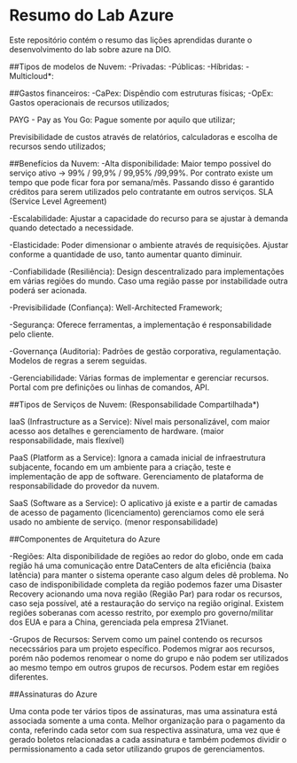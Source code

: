 # Resumo do Lab Azure
Este repositório contém o resumo das lições aprendidas durante o desenvolvimento do lab sobre azure na DIO.

##Tipos de modelos de Nuvem:
-Privadas: 
-Públicas:
-Híbridas:
-Multicloud*:

##Gastos financeiros:
-CaPex: Dispêndio com estruturas físicas;
-OpEx: Gastos operacionais de recursos utilizados;

PAYG - Pay as You Go: Pague somente por aquilo que utilizar;

Previsibilidade de custos através de relatórios, calculadoras e escolha de recursos sendo utilizados;

##Benefícios da Nuvem:
-Alta disponibilidade: Maior tempo possivel do serviço ativo -> 99% / 99,9% / 99,95% /99,99%. Por contrato existe um tempo que pode ficar fora por semana/mês. Passando disso é garantido créditos para serem utilizados pelo contratante em outros serviços. SLA (Service Level Agreement)

-Escalabilidade: Ajustar a capacidade do recurso para se ajustar à demanda quando detectado a necessidade.

-Elasticidade: Poder dimensionar o ambiente através de requisições. Ajustar conforme a quantidade de uso, tanto aumentar quanto diminuir.

-Confiabilidade (Resiliência): Design descentralizado para implementações em várias regiões do mundo. Caso uma região passe por instabilidade outra poderá ser acionada.

-Previsibilidade (Confiança): Well-Architected Framework;

-Segurança: Oferece ferramentas, a implementação é responsabilidade pelo cliente.

-Governança (Auditoria): Padrões de gestão corporativa, regulamentação. Modelos de regras a serem seguidas.

-Gerenciabilidade: Várias formas de implementar e gerenciar recursos. Portal com pre definições ou linhas de comandos, API.

##Tipos de Serviços de Nuvem:
(Responsabilidade Compartilhada*)

IaaS (Infrastructure as a Service): Nível mais personalizável, com maior acesso aos detalhes e gerenciamento de hardware. (maior responsabilidade, mais flexível)

PaaS (Platform as a Service): Ignora a camada inicial de infraestrutura subjacente, focando em um ambiente para a criação, teste e implementação de app de software. Gerenciamento de plataforma de responsabilidade do provedor da nuvem.

SaaS (Software as a Service): O aplicativo já existe e a partir de camadas de acesso de pagamento (licenciamento) gerenciamos como ele será usado no ambiente de serviço. (menor responsabilidade)

##Componentes de Arquitetura do Azure

-Regiões: Alta disponibilidade de regiões ao redor do globo, onde em cada região há uma comunicação entre DataCenters de alta eficiência (baixa latência) para manter o sistema operante caso algum deles dê problema. No caso de indisponibilidade completa da região podemos fazer uma Disaster Recovery acionando uma nova região (Região Par) para rodar os recursos, caso seja possível, até a restauração do serviço na região original. Existem regiões soberanas com acesso restrito, por exemplo pro governo/militar dos EUA e para a China, gerenciada pela empresa 21Vianet.

-Grupos de Recursos: Servem como um painel contendo os recursos nececssários para um projeto específico. Podemos migrar aos recursos, porém não podemos renomear o nome do grupo e não podem ser utilizados ao mesmo tempo em outros grupos de recursos. Podem estar em regiões diferentes.

##Assinaturas do Azure

Uma conta pode ter vários tipos de assinaturas, mas uma assinatura está associada somente a uma conta. Melhor organização para o pagamento da conta, referindo cada setor com sua respectiva assinatura, uma vez que é gerado boletos relacionadas a cada assinatura e também podemos dividir o permissionamento a cada setor utilizando grupos de gerenciamentos.
